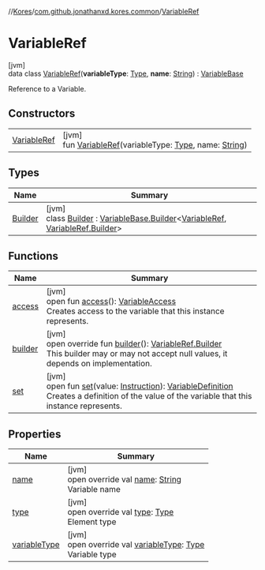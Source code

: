 //[Kores](../../../index.md)/[com.github.jonathanxd.kores.common](../index.md)/[VariableRef](index.md)

# VariableRef

[jvm]\
data class [VariableRef](index.md)(**variableType**: [Type](https://docs.oracle.com/javase/8/docs/api/java/lang/reflect/Type.html), **name**: [String](https://kotlinlang.org/api/latest/jvm/stdlib/kotlin/-string/index.html)) : [VariableBase](../../com.github.jonathanxd.kores.base/-variable-base/index.md)

Reference to a Variable.

## Constructors

| | |
|---|---|
| [VariableRef](-variable-ref.md) | [jvm]<br>fun [VariableRef](-variable-ref.md)(variableType: [Type](https://docs.oracle.com/javase/8/docs/api/java/lang/reflect/Type.html), name: [String](https://kotlinlang.org/api/latest/jvm/stdlib/kotlin/-string/index.html)) |

## Types

| Name | Summary |
|---|---|
| [Builder](-builder/index.md) | [jvm]<br>class [Builder](-builder/index.md) : [VariableBase.Builder](../../com.github.jonathanxd.kores.base/-variable-base/-builder/index.md)<[VariableRef](index.md), [VariableRef.Builder](-builder/index.md)> |

## Functions

| Name | Summary |
|---|---|
| [access](../../com.github.jonathanxd.kores.base/-variable-base/access.md) | [jvm]<br>open fun [access](../../com.github.jonathanxd.kores.base/-variable-base/access.md)(): [VariableAccess](../../com.github.jonathanxd.kores.base/-variable-access/index.md)<br>Creates access to the variable that this instance represents. |
| [builder](builder.md) | [jvm]<br>open override fun [builder](builder.md)(): [VariableRef.Builder](-builder/index.md)<br>This builder may or may not accept null values, it depends on implementation. |
| [set](../../com.github.jonathanxd.kores.base/-variable-base/set.md) | [jvm]<br>open fun [set](../../com.github.jonathanxd.kores.base/-variable-base/set.md)(value: [Instruction](../../com.github.jonathanxd.kores/-instruction/index.md)): [VariableDefinition](../../com.github.jonathanxd.kores.base/-variable-definition/index.md)<br>Creates a definition of the value of the variable that this instance represents. |

## Properties

| Name | Summary |
|---|---|
| [name](name.md) | [jvm]<br>open override val [name](name.md): [String](https://kotlinlang.org/api/latest/jvm/stdlib/kotlin/-string/index.html)<br>Variable name |
| [type](index.md#-1016919964%2FProperties%2F-1216412040) | [jvm]<br>open override val [type](index.md#-1016919964%2FProperties%2F-1216412040): [Type](https://docs.oracle.com/javase/8/docs/api/java/lang/reflect/Type.html)<br>Element type |
| [variableType](variable-type.md) | [jvm]<br>open override val [variableType](variable-type.md): [Type](https://docs.oracle.com/javase/8/docs/api/java/lang/reflect/Type.html)<br>Variable type |
